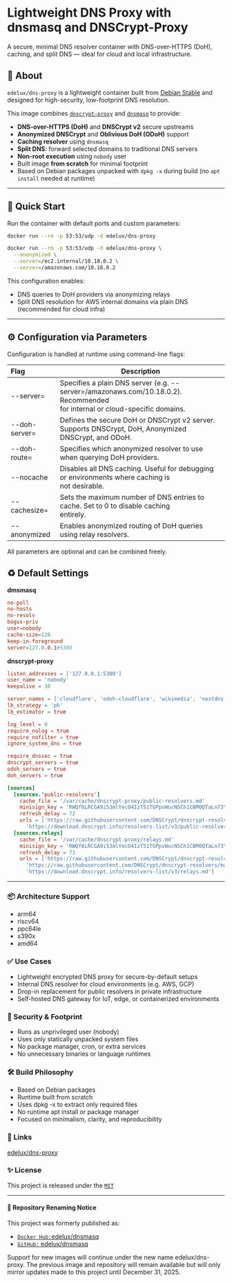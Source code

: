 
# Lightweight DNS Proxy with dnsmasq and DNSCrypt-Proxy

A secure, minimal DNS resolver container with DNS-over-HTTPS (DoH), caching, and split DNS — ideal for cloud and local infrastructure.

## 🐧 About

`edelux/dns-proxy` is a lightweight container built from [Debian Stable](https://www.debian.org/releases/stable/) and designed for high-security, low-footprint DNS resolution.

This image combines [`dnscrypt-proxy`](https://github.com/DNSCrypt/dnscrypt-proxy) and [`dnsmasq`](https://thekelleys.org.uk/dnsmasq/doc.html) to provide:

- **DNS-over-HTTPS (DoH)** and **DNSCrypt v2** secure upstreams
- **Anonymized DNSCrypt** and **Oblivious DoH (ODoH)** support
- **Caching resolver** using `dnsmasq`
- **Split DNS**: forward selected domains to traditional DNS servers
- **Non-root execution** using `nobody` user
- Built image **from scratch** for minimal footprint
- Based on Debian packages unpacked with `dpkg -x` during build (no `apt install` needed at runtime)

---

## 🚀 Quick Start

Run the container with default ports and custom parameters:
```zsh
docker run --rm -p 53:53/udp -d edelux/dns-proxy
```

```zsh
docker run --rm -p 53:53/udp -d edelux/dns-proxy \
  --anonymized \
  --server=/ec2.internal/10.18.0.2 \
  --server=/amazonaws.com/10.18.0.2
```

This configuration enables:

- DNS queries to DoH providers via anonymizing relays
- Split DNS resolution for AWS internal domains via plain DNS (recommended for cloud infra)

---
## ⚙️ Configuration via Parameters
Configuration is handled at runtime using command-line flags:

| Flag | Description |
| :--- | --- |
| --server=     | Specifies a plain DNS server (e.g. --server=/amazonaws.com/10.18.0.2).  Recommended <br>for internal or cloud-specific domains. |
| --doh-server= | Defines the secure DoH or DNSCrypt v2 server. Supports DNSCrypt, DoH, Anonymized <br>DNSCrypt, and ODoH. |
| --doh-route=  | Specifies which anonymized resolver to use when querying DoH providers. |
| --nocache     | Disables all DNS caching. Useful for debugging or environments where caching is <br>not desirable. |
| --cachesize=  | Sets the maximum number of DNS entries to cache. Set to 0 to disable caching <br>entirely. |
| --anonymized  | Enables anonymized routing of DoH queries using relay resolvers. |

All parameters are optional and can be combined freely.

## ♻️ Default Settings

**dmsmasq**
```conf
no-poll
no-hosts
no-resolv
bogus-priv
user=nobody
cache-size=128
keep-in-foreground
server=127.0.0.1#5300
```

**dnscrypt-proxy**
```toml
listen_addresses = ['127.0.0.1:5300']
user_name = 'nobody'
keepalive = 30

server_names = ['cloudflare', 'odoh-cloudflare', 'wikimedia', 'nextdns', 'libredns', 'fdn', 'comss.one', 'bortzmeyer', 'scaleway-fr', 'anon-cs-berlin', 'anon-cs-ch', 'anon-cs-dc', 'anon-cs-fl']
lb_strategy = 'ph'
lb_estimator = true

log_level = 0
require_nolog = true
require_nofilter = true
ignore_system_dns = true

require_dnssec = true
dnscrypt_servers = true
odoh_servers = true
doh_servers = true

[sources]
  [sources.'public-resolvers']
    cache_file = '/var/cache/dnscrypt-proxy/public-resolvers.md'
    minisign_key = 'RWQf6LRCGA9i53mlYecO4IzT51TGPpvWucNSCh1CBM0QTaLn73Y7GFO3'
    refresh_delay = 72
    urls = ['https://raw.githubusercontent.com/DNSCrypt/dnscrypt-resolvers/master/v3/public-resolvers.md',
      'https://download.dnscrypt.info/resolvers-list/v3/public-resolvers.md']
  [sources.relays]
    cache_file = '/var/cache/dnscrypt-proxy/relays.md'
    minisign_key = 'RWQf6LRCGA9i53mlYecO4IzT51TGPpvWucNSCh1CBM0QTaLn73Y7GFO3'
    refresh_delay = 73
    urls = ['https://raw.githubusercontent.com/DNSCrypt/dnscrypt-resolvers/master/v3/relays.md',
      'https://raw.githubusercontent.com/DNSCrypt/dnscrypt-resolvers/master/v3/relays.md',
      'https://download.dnscrypt.info/resolvers-list/v3/relays.md']
```

---
### 📦 Architecture Support
- arm64
- riscv64
- ppc64le
- s390x
- amd64

### ✅ Use Cases
- Lightweight encrypted DNS proxy for secure-by-default setups
- Internal DNS resolver for cloud environments (e.g. AWS, GCP)
- Drop-in replacement for public resolvers in private infrastructure
- Self-hosted DNS gateway for IoT, edge, or containerized environments

### 🔐 Security & Footprint
- Runs as unprivileged user (nobody)
- Uses only statically unpacked system files
- No package manager, cron, or extra services
- No unnecessary binaries or language runtimes

### 🛠 Build Philosophy
- Based on Debian packages
- Runtime built from scratch
- Uses dpkg -x to extract only required files
- No runtime apt install or package manager
- Focused on minimalism, clarity, and reproducibility

### 📎 Links
[edelux/dns-proxy](https://hub.docker.com/repository/docker/edelux/dns-proxy)

### ✨ License
This project is released under the [`MIT`](https://github.com/edelux/dns-proxy#MIT-1-ov-file)

---
#### 🔁 Repository Renaming Notice
This project was formerly published as:
- [`Docker Hub:`edelux/dnsmasq](https://hub.docker.com/repository/docker/edelux/dnsmasq)
- [`GitHub:` edelux/dnsmasq](https://github.com/edelux/dnsmasq)


Support for new images will continue under the new name edelux/dns-proxy. The previous image and repository will remain available but will only mirror updates made to this project until December 31, 2025.
